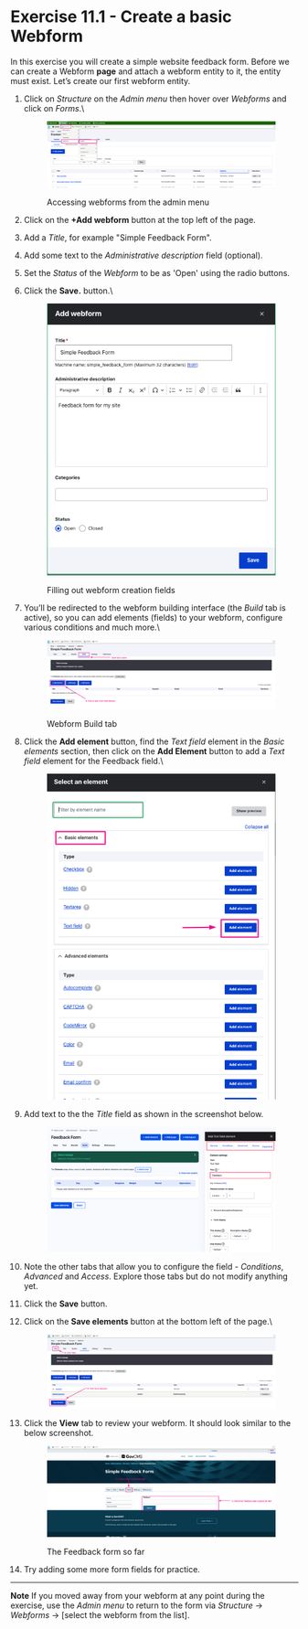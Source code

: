 # Exercise 11.1 - Create a basic Webform

In this exercise you will create a simple website feedback form. Before we can create a Webform **page** and attach a webform entity to it, the entity must exist. Let’s create our first webform entity.

1.  Click on _Structure_ on the _Admin menu_ then hover over _Webforms_ and click on _Forms_.\


    <figure><img src="../.gitbook/assets/image (51).png" alt=""><figcaption><p>Accessing webforms from the admin menu</p></figcaption></figure>
2. Click on the **+Add webform** button at the top left of the page.
3. Add a _Title_, for example "Simple Feedback Form".
4. Add some text to the _Administrative description_ field (optional).
5. Set the _Status_ of the _Webform_ to be as 'Open' using the radio buttons.
6.  Click the **Save.** button.\


    <figure><img src="../.gitbook/assets/image (52).png" alt=""><figcaption><p>Filling out webform creation fields</p></figcaption></figure>
7.  You’ll be redirected to the webform building interface (the _Build_ tab is active), so you can add elements (fields) to your webform, configure various conditions and much more.\


    <figure><img src="../.gitbook/assets/image (53).png" alt=""><figcaption><p>Webform Build tab</p></figcaption></figure>
8.  Click the **Add element** button, find the _Text field_ element in the _Basic elements_ section, then click on the **Add Element** button to add a _Text field_ element for the Feedback field.\


    <figure><img src="../.gitbook/assets/image (54).png" alt=""><figcaption></figcaption></figure>
9.  Add text to the the _Title_ field as shown in the screenshot below.

    <figure><img src="../.gitbook/assets/image (3) (1) (1) (1) (1) (1) (1).png" alt=""><figcaption></figcaption></figure>
10. Note the other tabs that allow you to configure the field - _Conditions_, _Advanced_ and _Access_. Explore those tabs but do not modify anything yet.
11. Click the **Save** button.
12. Click on the **Save elements** button at the bottom left of the page.\


    <figure><img src="../.gitbook/assets/image (55).png" alt=""><figcaption></figcaption></figure>
13. Click the **View** tab to review your webform. It should look similar to the below screenshot.

    <figure><img src="../.gitbook/assets/image (56).png" alt=""><figcaption><p>The Feedback form so far</p></figcaption></figure>


14. Try adding some more form fields for practice.

***

**Note** If you moved away from your webform at any point during the exercise, use the _Admin menu_ to return to the form via _Structure_ → _Webforms_ → \[select the webform from the list].

